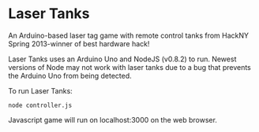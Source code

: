 Laser Tanks
===========

An Arduino-based laser tag game with remote control tanks from HackNY Spring 2013-winner of best hardware hack!

Laser Tanks uses an Arduino Uno and NodeJS (v0.8.2) to run. Newest
versions of Node may not work with laser tanks due to a bug that
prevents the Arduino Uno from being detected. 

To run Laser Tanks:

``````
node controller.js
```````

Javascript game will run on localhost:3000 on the web browser.


